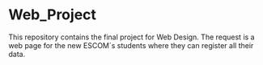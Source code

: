 # Web_Project
This repository contains the final project for Web Design. The request is a web page for the new ESCOM´s students where they can register all their data.
